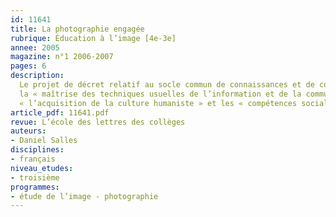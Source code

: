 ```yaml
---
id: 11641
title: La photographie engagée
rubrique: Éducation à l’image [4e-3e]
annee: 2005
magazine: n°1 2006-2007
pages: 6
description: 
  Le projet de décret relatif au socle commun de connaissances et de compétences indique que celui-ci s’organise en sept compétences dont
  la « maîtrise des techniques usuelles de l’information et de la communication »,
  « l’acquisition de la culture humaniste » et les « compétences sociales et civiques ». Dans le cadre de la séquence sur la poésie engagée, on peut donc proposer aux élèves des études de photographies, ce que font très rarement les manuels.
article_pdf: 11641.pdf
revue: L’école des lettres des collèges
auteurs:
- Daniel Salles
disciplines:
- français
niveau_etudes:
- troisième
programmes:
- étude de l’image - photographie
---
```

